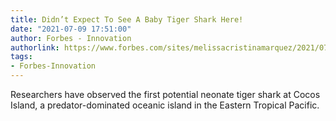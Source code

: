 ```yaml
---
title: Didn’t Expect To See A Baby Tiger Shark Here!
date: "2021-07-09 17:51:00"
author: Forbes - Innovation
authorlink: https://www.forbes.com/sites/melissacristinamarquez/2021/07/09/didnt-expect-to-see-a-baby-tiger-shark-here/
tags:
- Forbes-Innovation
---
```

Researchers have observed the first potential neonate tiger shark at Cocos Island, a predator-dominated oceanic island in the Eastern Tropical Pacific.